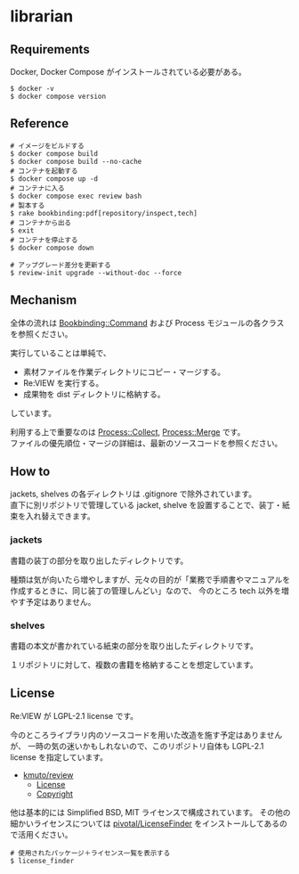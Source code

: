 # librarian


## Requirements

Docker, Docker Compose がインストールされている必要がある。

```shell
$ docker -v
$ docker compose version
```


## Reference

```shell
# イメージをビルドする
$ docker compose build
$ docker compose build --no-cache
# コンテナを起動する
$ docker compose up -d
# コンテナに入る
$ docker compose exec review bash
# 製本する
$ rake bookbinding:pdf[repository/inspect,tech]
# コンテナから出る
$ exit
# コンテナを停止する
$ docker compose down
```

```shell
# アップグレード差分を更新する
$ review-init upgrade --without-doc --force
```


## Mechanism

全体の流れは [Bookbinding::Command](./lib/bookbinding/command.rb) および Process モジュールの各クラスを参照ください。

実行していることは単純で、
- 素材ファイルを作業ディレクトリにコピー・マージする。
- Re:VIEW を実行する。
- 成果物を dist ディレクトリに格納する。

しています。

利用する上で重要なのは [Process::Collect](./lib/bookbinding/process/collect.rb), [Process::Merge](./lib/bookbinding/process/merge.rb) です。  
ファイルの優先順位・マージの詳細は、最新のソースコードを参照ください。


## How to

jackets, shelves の各ディレクトリは .gitignore で除外されています。  
直下に別リポジトリで管理している jacket, shelve を設置することで、装丁・紙束を入れ替えできます。

### jackets

書籍の装丁の部分を取り出したディレクトリです。

種類は気が向いたら増やしますが、元々の目的が「業務で手順書やマニュアルを作成するときに、同じ装丁の管理しんどい」なので、
今のところ tech 以外を増やす予定はありません。

### shelves

書籍の本文が書かれている紙束の部分を取り出したディレクトリです。

１リポジトリに対して、複数の書籍を格納することを想定しています。


## License

Re:VIEW が LGPL-2.1 license です。

今のところライブラリ内のソースコードを用いた改造を施す予定はありませんが、
一時の気の迷いかもしれないので、このリポジトリ自体も LGPL-2.1 license を指定しています。

- [kmuto/review](https://github.com/kmuto/review)
  - [License](https://github.com/kmuto/review?tab=readme-ov-file#license)
  - [Copyright](https://github.com/kmuto/review?tab=readme-ov-file#copyright)

他は基本的には Simplified BSD, MIT ライセンスで構成されています。
その他の細かいライセンスについては [pivotal/LicenseFinder](https://github.com/pivotal/LicenseFinder) をインストールしてあるので活用ください。

```shell
# 使用されたパッケージ＋ライセンス一覧を表示する
$ license_finder
```
